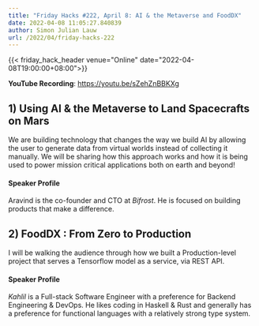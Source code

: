 ```yaml
---
title: "Friday Hacks #222, April 8: AI & the Metaverse and FoodDX"
date: 2022-04-08 11:05:27.840839
author: Simon Julian Lauw
url: /2022/04/friday-hacks-222
---
```


{{< friday_hack_header
    venue="Online"
    date="2022-04-08T19:00:00+08:00">}}

**YouTube Recording**: https://youtu.be/sZehZnBBKXg

## 1) Using AI & the Metaverse to Land Spacecrafts on Mars

We are building technology that changes the way we build AI by allowing the user to generate data from virtual worlds
instead of collecting it manually. We will be sharing how this approach works and how it is being used to power mission
critical applications both on earth and beyond!

#### Speaker Profile

Aravind is the co-founder and CTO at _Bifrost_. He is focused on building products that make a difference.

## 2) FoodDX : From Zero to Production

I will be walking the audience through how we built a Production-level project that serves a Tensorflow model as a
service, via REST API.

#### Speaker Profile

_Kahlil_ is a Full-stack Software Engineer with a preference for Backend Engineering & DevOps. He likes coding in
Haskell & Rust and generally has a preference for functional languages with a relatively strong type system.

